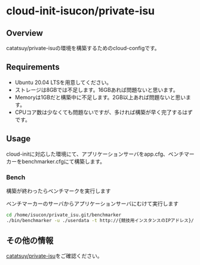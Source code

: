 # cloud-init-isucon/private-isu

## Overview

catatsuy/private-isuの環境を構築するためのcloud-configです。

## Requirements

* Ubuntu 20.04 LTSを用意してください。
* ストレージは8GBでは不足します。16GBあれば問題ないと思います。
* Memoryは1GBだと構築中に不足します。2GB以上あれば問題ないと思います。
* CPUコア数は少なくても問題ないですが、多ければ構築が早く完了するはずです。


## Usage

cloud-initに対応した環境にて、アプリケーションサーバをapp.cfg、ベンチマーカーをbenchmarker.cfgにて構築します。

### Bench

構築が終わったらベンチマークを実行します

ベンチマーカーのサーバからアプリケーションサーバにむけて実行します

```sh
cd /home/isucon/private_isu.git/benchmarker
./bin/benchmarker -u ./userdata -t http://{競技用インスタンスのIPアドレス}/
```

## その他の情報

[catatsuy/private-isu](https://github.com/catatsuy/private-isu/)をご確認ください。
